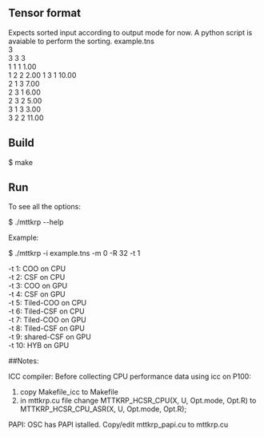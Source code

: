 ## Tensor format

Expects sorted input according to output mode for now. A python script is avaiable to perform the sorting.
example.tns  
3  
3 3 3  
1 1 1 1.00  
1 2 2 2.00
1 3 1 10.00  
2 1 3 7.00  
2 3 1 6.00  
2 3 2 5.00  
3 1 3 3.00  
3 2 2 11.00   

## Build 

$ make  

## Run

To see all the options: 

$ ./mttkrp --help

Example:

$ ./mttkrp -i example.tns -m 0 -R 32 -t 1  

-t 1: COO on CPU  
-t 2: CSF on CPU  
-t 3: COO on GPU  
-t 4: CSF on GPU  
-t 5: Tiled-COO on CPU  
-t 6: Tiled-CSF on CPU  
-t 7: Tiled-COO on GPU  
-t 8: Tiled-CSF on GPU  
-t 9: shared-CSF on GPU  
-t 10: HYB on GPU  

##Notes:

ICC compiler:
Before collecting CPU performance data using icc on P100:
1. copy Makefile_icc to Makefile 
2. in mttkrp.cu file change MTTKRP_HCSR_CPU(X, U, Opt.mode, Opt.R) to MTTKRP_HCSR_CPU_ASR(X, U, Opt.mode, Opt.R);

PAPI:
OSC has PAPI istalled. Copy/edit mttkrp_papi.cu to mttkrp.cu

